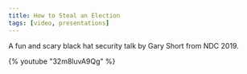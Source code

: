 ```yaml
---
title: How to Steal an Election
tags: [video, presentations]
---
```


A fun and scary black hat security talk by <a ref="https://twitter.com/garyshort">Gary Short</a> from NDC 2019.

{% youtube "32m8luvA9Qg" %}
